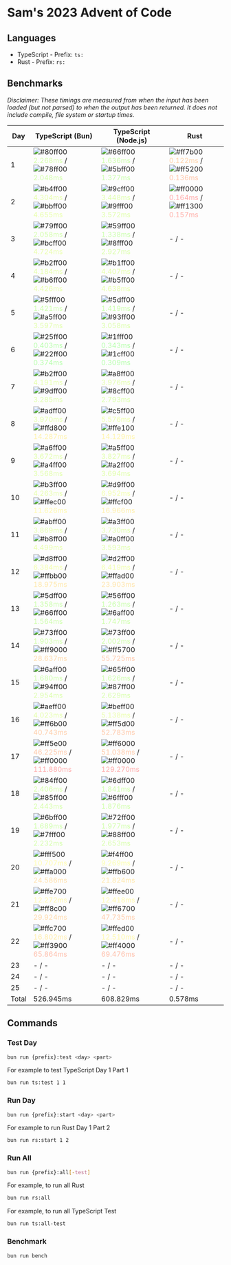 # Sam's 2023 Advent of Code

## Languages

- TypeScript - Prefix: `ts:`
- Rust - Prefix: `rs:`

## Benchmarks

<!--BENCHMARKSTART-->
*Disclaimer: These timings are measured from when the input has been loaded (but not parsed) to when the output has been returned. It does not include compile, file system or startup times.*

|Day|TypeScript (Bun)|TypeScript (Node.js)|Rust|
|-|-|-|-|
|1|![#80ff00](https://placehold.co/10x10/80ff00/80ff00.png) <span style="color: #d5ffaa">2.268ms</span> / ![#78ff00](https://placehold.co/10x10/78ff00/78ff00.png) <span style="color: #d2ffaa">2.048ms</span>|![#66ff00](https://placehold.co/10x10/66ff00/66ff00.png) <span style="color: #ccffaa">1.636ms</span> / ![#5bff00](https://placehold.co/10x10/5bff00/5bff00.png) <span style="color: #c8ffaa">1.377ms</span>|![#ff7b00](https://placehold.co/10x10/ff7b00/ff7b00.png) <span style="color: #ffd3aa">0.122ms</span> / ![#ff5200](https://placehold.co/10x10/ff5200/ff5200.png) <span style="color: #ffc5aa">0.136ms</span>|
|2|![#b4ff00](https://placehold.co/10x10/b4ff00/b4ff00.png) <span style="color: #e6ffaa">4.304ms</span> / ![#bbff00](https://placehold.co/10x10/bbff00/bbff00.png) <span style="color: #e8ffaa">4.655ms</span>|![#9cff00](https://placehold.co/10x10/9cff00/9cff00.png) <span style="color: #deffaa">3.448ms</span> / ![#9fff00](https://placehold.co/10x10/9fff00/9fff00.png) <span style="color: #dfffaa">3.572ms</span>|![#ff0000](https://placehold.co/10x10/ff0000/ff0000.png) <span style="color: #ffaaaa">0.164ms</span> / ![#ff1300](https://placehold.co/10x10/ff1300/ff1300.png) <span style="color: #ffb0aa">0.157ms</span>|
|3|![#79ff00](https://placehold.co/10x10/79ff00/79ff00.png) <span style="color: #d2ffaa">2.058ms</span> / ![#bcff00](https://placehold.co/10x10/bcff00/bcff00.png) <span style="color: #e9ffaa">4.724ms</span>|![#59ff00](https://placehold.co/10x10/59ff00/59ff00.png) <span style="color: #c8ffaa">1.338ms</span> / ![#8fff00](https://placehold.co/10x10/8fff00/8fff00.png) <span style="color: #daffaa">2.927ms</span>|- / -|
|4|![#b2ff00](https://placehold.co/10x10/b2ff00/b2ff00.png) <span style="color: #e5ffaa">4.184ms</span> / ![#b6ff00](https://placehold.co/10x10/b6ff00/b6ff00.png) <span style="color: #e7ffaa">4.426ms</span>|![#b1ff00](https://placehold.co/10x10/b1ff00/b1ff00.png) <span style="color: #e5ffaa">4.407ms</span> / ![#b5ff00](https://placehold.co/10x10/b5ff00/b5ff00.png) <span style="color: #e6ffaa">4.638ms</span>|- / -|
|5|![#5fff00](https://placehold.co/10x10/5fff00/5fff00.png) <span style="color: #caffaa">1.421ms</span> / ![#a5ff00](https://placehold.co/10x10/a5ff00/a5ff00.png) <span style="color: #e1ffaa">3.597ms</span>|![#5dff00](https://placehold.co/10x10/5dff00/5dff00.png) <span style="color: #c9ffaa">1.419ms</span> / ![#93ff00](https://placehold.co/10x10/93ff00/93ff00.png) <span style="color: #dbffaa">3.058ms</span>|- / -|
|6|![#25ff00](https://placehold.co/10x10/25ff00/25ff00.png) <span style="color: #b6ffaa">0.403ms</span> / ![#22ff00](https://placehold.co/10x10/22ff00/22ff00.png) <span style="color: #b5ffaa">0.374ms</span>|![#1fff00](https://placehold.co/10x10/1fff00/1fff00.png) <span style="color: #b4ffaa">0.343ms</span> / ![#1cff00](https://placehold.co/10x10/1cff00/1cff00.png) <span style="color: #b3ffaa">0.309ms</span>|- / -|
|7|![#b2ff00](https://placehold.co/10x10/b2ff00/b2ff00.png) <span style="color: #e5ffaa">4.191ms</span> / ![#9dff00](https://placehold.co/10x10/9dff00/9dff00.png) <span style="color: #deffaa">3.285ms</span>|![#a8ff00](https://placehold.co/10x10/a8ff00/a8ff00.png) <span style="color: #e2ffaa">3.976ms</span> / ![#8cff00](https://placehold.co/10x10/8cff00/8cff00.png) <span style="color: #d9ffaa">2.793ms</span>|- / -|
|8|![#adff00](https://placehold.co/10x10/adff00/adff00.png) <span style="color: #e4ffaa">3.970ms</span> / ![#ffd800](https://placehold.co/10x10/ffd800/ffd800.png) <span style="color: #fff2aa">14.287ms</span>|![#c5ff00](https://placehold.co/10x10/c5ff00/c5ff00.png) <span style="color: #ecffaa">5.576ms</span> / ![#ffe100](https://placehold.co/10x10/ffe100/ffe100.png) <span style="color: #fff5aa">14.129ms</span>|- / -|
|9|![#a6ff00](https://placehold.co/10x10/a6ff00/a6ff00.png) <span style="color: #e1ffaa">3.672ms</span> / ![#a4ff00](https://placehold.co/10x10/a4ff00/a4ff00.png) <span style="color: #e1ffaa">3.568ms</span>|![#a5ff00](https://placehold.co/10x10/a5ff00/a5ff00.png) <span style="color: #e1ffaa">3.827ms</span> / ![#a2ff00](https://placehold.co/10x10/a2ff00/a2ff00.png) <span style="color: #e0ffaa">3.694ms</span>|- / -|
|10|![#b3ff00](https://placehold.co/10x10/b3ff00/b3ff00.png) <span style="color: #e6ffaa">4.263ms</span> / ![#ffec00](https://placehold.co/10x10/ffec00/ffec00.png) <span style="color: #fff9aa">11.626ms</span>|![#d9ff00](https://placehold.co/10x10/d9ff00/d9ff00.png) <span style="color: #f2ffaa">6.952ms</span> / ![#ffcf00](https://placehold.co/10x10/ffcf00/ffcf00.png) <span style="color: #ffefaa">16.966ms</span>|- / -|
|11|![#abff00](https://placehold.co/10x10/abff00/abff00.png) <span style="color: #e3ffaa">3.869ms</span> / ![#b8ff00](https://placehold.co/10x10/b8ff00/b8ff00.png) <span style="color: #e7ffaa">4.499ms</span>|![#a3ff00](https://placehold.co/10x10/a3ff00/a3ff00.png) <span style="color: #e0ffaa">3.730ms</span> / ![#a0ff00](https://placehold.co/10x10/a0ff00/a0ff00.png) <span style="color: #dfffaa">3.593ms</span>|- / -|
|12|![#d8ff00](https://placehold.co/10x10/d8ff00/d8ff00.png) <span style="color: #f2ffaa">6.384ms</span> / ![#ffbb00](https://placehold.co/10x10/ffbb00/ffbb00.png) <span style="color: #ffe8aa">18.975ms</span>|![#d2ff00](https://placehold.co/10x10/d2ff00/d2ff00.png) <span style="color: #f0ffaa">6.419ms</span> / ![#ffad00](https://placehold.co/10x10/ffad00/ffad00.png) <span style="color: #ffe4aa">23.903ms</span>|- / -|
|13|![#5dff00](https://placehold.co/10x10/5dff00/5dff00.png) <span style="color: #c9ffaa">1.358ms</span> / ![#66ff00](https://placehold.co/10x10/66ff00/66ff00.png) <span style="color: #ccffaa">1.564ms</span>|![#56ff00](https://placehold.co/10x10/56ff00/56ff00.png) <span style="color: #c7ffaa">1.263ms</span> / ![#6aff00](https://placehold.co/10x10/6aff00/6aff00.png) <span style="color: #cdffaa">1.747ms</span>|- / -|
|14|![#73ff00](https://placehold.co/10x10/73ff00/73ff00.png) <span style="color: #d0ffaa">1.903ms</span> / ![#ff9000](https://placehold.co/10x10/ff9000/ff9000.png) <span style="color: #ffdaaa">28.637ms</span>|![#73ff00](https://placehold.co/10x10/73ff00/73ff00.png) <span style="color: #d0ffaa">2.002ms</span> / ![#ff5700](https://placehold.co/10x10/ff5700/ff5700.png) <span style="color: #ffc7aa">55.725ms</span>|- / -|
|15|![#6aff00](https://placehold.co/10x10/6aff00/6aff00.png) <span style="color: #cdffaa">1.680ms</span> / ![#94ff00](https://placehold.co/10x10/94ff00/94ff00.png) <span style="color: #dbffaa">2.954ms</span>|![#65ff00](https://placehold.co/10x10/65ff00/65ff00.png) <span style="color: #ccffaa">1.626ms</span> / ![#87ff00](https://placehold.co/10x10/87ff00/87ff00.png) <span style="color: #d7ffaa">2.629ms</span>|- / -|
|16|![#aeff00](https://placehold.co/10x10/aeff00/aeff00.png) <span style="color: #e4ffaa">4.023ms</span> / ![#ff6b00](https://placehold.co/10x10/ff6b00/ff6b00.png) <span style="color: #ffceaa">40.743ms</span>|![#beff00](https://placehold.co/10x10/beff00/beff00.png) <span style="color: #e9ffaa">5.138ms</span> / ![#ff5d00](https://placehold.co/10x10/ff5d00/ff5d00.png) <span style="color: #ffc9aa">52.783ms</span>|- / -|
|17|![#ff5e00](https://placehold.co/10x10/ff5e00/ff5e00.png) <span style="color: #ffc9aa">46.225ms</span> / ![#ff0000](https://placehold.co/10x10/ff0000/ff0000.png) <span style="color: #ffaaaa">111.880ms</span>|![#ff6000](https://placehold.co/10x10/ff6000/ff6000.png) <span style="color: #ffcaaa">51.038ms</span> / ![#ff0000](https://placehold.co/10x10/ff0000/ff0000.png) <span style="color: #ffaaaa">129.270ms</span>|- / -|
|18|![#84ff00](https://placehold.co/10x10/84ff00/84ff00.png) <span style="color: #d6ffaa">2.406ms</span> / ![#85ff00](https://placehold.co/10x10/85ff00/85ff00.png) <span style="color: #d6ffaa">2.443ms</span>|![#6dff00](https://placehold.co/10x10/6dff00/6dff00.png) <span style="color: #ceffaa">1.841ms</span> / ![#6fff00](https://placehold.co/10x10/6fff00/6fff00.png) <span style="color: #cfffaa">1.876ms</span>|- / -|
|19|![#6bff00](https://placehold.co/10x10/6bff00/6bff00.png) <span style="color: #ceffaa">1.689ms</span> / ![#7fff00](https://placehold.co/10x10/7fff00/7fff00.png) <span style="color: #d4ffaa">2.232ms</span>|![#72ff00](https://placehold.co/10x10/72ff00/72ff00.png) <span style="color: #d0ffaa">1.977ms</span> / ![#88ff00](https://placehold.co/10x10/88ff00/88ff00.png) <span style="color: #d7ffaa">2.653ms</span>|- / -|
|20|![#fff500](https://placehold.co/10x10/fff500/fff500.png) <span style="color: #fffcaa">10.707ms</span> / ![#ffa000](https://placehold.co/10x10/ffa000/ffa000.png) <span style="color: #ffdfaa">24.586ms</span>|![#f4ff00](https://placehold.co/10x10/f4ff00/f4ff00.png) <span style="color: #fbffaa">9.269ms</span> / ![#ffb600](https://placehold.co/10x10/ffb600/ffb600.png) <span style="color: #ffe7aa">21.824ms</span>|- / -|
|21|![#ffe700](https://placehold.co/10x10/ffe700/ffe700.png) <span style="color: #fff7aa">12.272ms</span> / ![#ff8c00](https://placehold.co/10x10/ff8c00/ff8c00.png) <span style="color: #ffd9aa">29.924ms</span>|![#ffee00](https://placehold.co/10x10/ffee00/ffee00.png) <span style="color: #fff9aa">12.418ms</span> / ![#ff6700](https://placehold.co/10x10/ff6700/ff6700.png) <span style="color: #ffccaa">47.735ms</span>|- / -|
|22|![#ffc700](https://placehold.co/10x10/ffc700/ffc700.png) <span style="color: #ffecaa">16.802ms</span> / ![#ff3900](https://placehold.co/10x10/ff3900/ff3900.png) <span style="color: #ffbdaa">65.864ms</span>|![#ffed00](https://placehold.co/10x10/ffed00/ffed00.png) <span style="color: #fff9aa">12.510ms</span> / ![#ff4000](https://placehold.co/10x10/ff4000/ff4000.png) <span style="color: #ffbfaa">69.476ms</span>|- / -|
|23|- / -|- / -|- / -|
|24|- / -|- / -|- / -|
|25|- / -|- / -|- / -|
|Total|526.945ms|608.829ms|0.578ms|
<!--BENCHMARKEND-->

## Commands

### Test Day

```bash
bun run {prefix}:test <day> <part>
```

For example to test TypeScript Day 1 Part 1
```bash
bun run ts:test 1 1
```

### Run Day

```bash
bun run {prefix}:start <day> <part>
```

For example to run Rust Day 1 Part 2
```bash
bun run rs:start 1 2
```

### Run All

```bash
bun run {prefix}:all[-test]
```

For example, to run all Rust

```bash
bun run rs:all
```

For example, to run all TypeScript Test

```bash
bun run ts:all-test
```

### Benchmark

```bash
bun run bench
```
